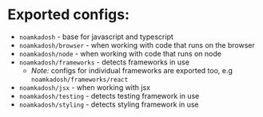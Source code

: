 # Exported configs:

- `noamkadosh` - base for javascript and typescript
- `noamkadosh/browser` - when working with code that runs on the browser
- `noamkadosh/node` - when working with code that runs on node
- `noamkadosh/frameworks` - detects frameworks in use
  - *Note:* configs for individual frameworks are exported too, e.g `noamkadosh/frameworks/react`
- `noamkadosh/jsx` - when working with jsx
- `noamkadosh/testing` - detects testing framework in use
- `noamkadosh/styling` - detects styling framework in use
